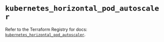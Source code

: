 # `kubernetes_horizontal_pod_autoscaler`

Refer to the Terraform Registry for docs: [`kubernetes_horizontal_pod_autoscaler`](https://registry.terraform.io/providers/hashicorp/kubernetes/2.26.0/docs/resources/horizontal_pod_autoscaler).
